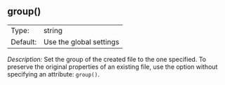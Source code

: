 ---
---
<!-- DISCLAIMER: This file is based on the syslog-ng Open Source Edition documentation https://github.com/balabit/syslog-ng-ose-guides/commit/2f4a52ee61d1ea9ad27cb4f3168b95408fddfdf2 and is used under the terms of The syslog-ng Open Source Edition Documentation License. The file has been modified by Axoflow. -->

## group()

|          |                         |
| -------- | ----------------------- |
| Type:    | string                  |
| Default: | Use the global settings |



*Description:* Set the group of the created file to the one specified. To preserve the original properties of an existing file, use the option without specifying an attribute: `group()`.

